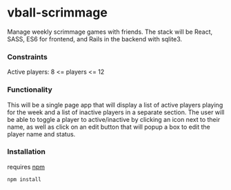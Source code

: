 # vball-scrimmage
Manage weekly scrimmage games with friends.  The stack will be React, SASS, ES6 for frontend, and Rails in the backend with sqlite3.  

### Constraints
Active players: 8 <= players <= 12

### Functionality
This will be a single page app that will display a list of active players playing for the week and a list of inactive players in a separate section.
The user will be able to toggle a player to active/inactive by clicking an icon next to their name, as well as click on an edit button that will popup a box to edit the player name and status.

### Installation

requires [npm](https://nodejs.org/en/download/)

```
npm install
```

